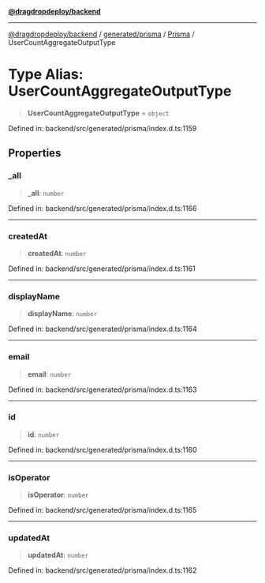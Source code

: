 [**@dragdropdeploy/backend**](../../../../../README.md)

***

[@dragdropdeploy/backend](../../../../../README.md) / [generated/prisma](../../../README.md) / [Prisma](../README.md) / UserCountAggregateOutputType

# Type Alias: UserCountAggregateOutputType

> **UserCountAggregateOutputType** = `object`

Defined in: backend/src/generated/prisma/index.d.ts:1159

## Properties

### \_all

> **\_all**: `number`

Defined in: backend/src/generated/prisma/index.d.ts:1166

***

### createdAt

> **createdAt**: `number`

Defined in: backend/src/generated/prisma/index.d.ts:1161

***

### displayName

> **displayName**: `number`

Defined in: backend/src/generated/prisma/index.d.ts:1164

***

### email

> **email**: `number`

Defined in: backend/src/generated/prisma/index.d.ts:1163

***

### id

> **id**: `number`

Defined in: backend/src/generated/prisma/index.d.ts:1160

***

### isOperator

> **isOperator**: `number`

Defined in: backend/src/generated/prisma/index.d.ts:1165

***

### updatedAt

> **updatedAt**: `number`

Defined in: backend/src/generated/prisma/index.d.ts:1162
